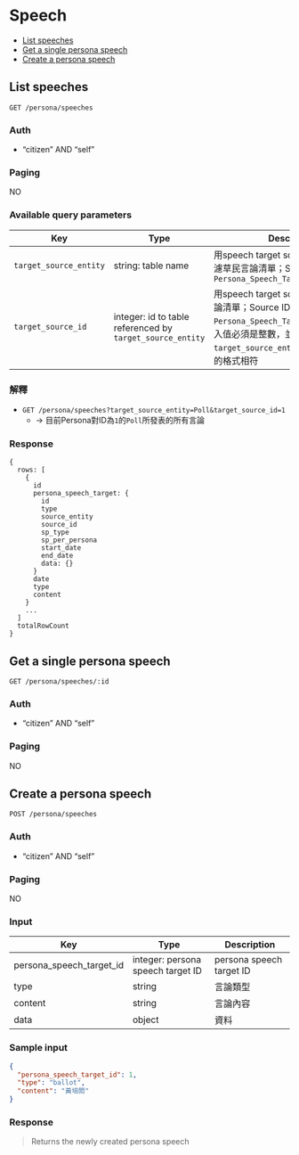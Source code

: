 # Speech

- [List speeches](#list-speeches)
- [Get a single persona speech](#get-a-single-persona-speech)
- [Create a persona speech](#create-a-persona-speech)

## List speeches
```
GET /persona/speeches
```

### Auth
- “citizen” AND “self”

### Paging
NO

### Available query parameters

| Key | Type | Description | Match | Example |
| --- | --- | --- | --- | --- |
| `target_source_entity` | string: table name | 用speech target source entity name過濾草民言論清單；Source entity是指`Persona_Speech_Target.source_entity` | exact | `Poll` `Article` |
| `target_source_id` | integer: id to table referenced by `target_source_entity` | 用speech target source ID過濾草民言論清單；Source ID是指`Persona_Speech_Target.source_id`，傳入值必須是整數，並與`target_source_entity`所指table的key的格式相符 | exact | `1` `2` |

### 解釋

- `GET /persona/speeches?target_source_entity=Poll&target_source_id=1`
  - → 目前Persona對ID為`1`的`Poll`所發表的所有言論

### Response
```
{
  rows: [
    {
      id
      persona_speech_target: {
        id
        type
        source_entity
        source_id
        sp_type
        sp_per_persona
        start_date
        end_date
        data: {}
      }
      date
      type
      content
    }
    ...
  ]
  totalRowCount
}
```

## Get a single persona speech
```
GET /persona/speeches/:id
```

### Auth
- “citizen” AND “self”

### Paging
NO

## Create a persona speech
```
POST /persona/speeches
```

### Auth
- “citizen” AND “self”

### Paging
NO

### Input

| Key | Type | Description |
| --- | --- | --- |
| persona_speech_target_id | integer: persona speech target ID | persona speech target ID |
| type | string | 言論類型 |
| content | string | 言論內容 |
| data | object | 資料 |

### Sample input
```json
{
  "persona_speech_target_id": 1,
  "type": "ballot",
  "content": "黃培閎"
}
```

### Response
> Returns the newly created persona speech
